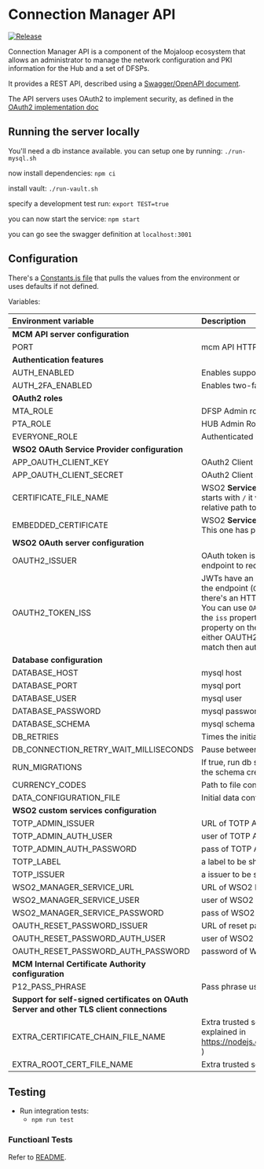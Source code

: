 # Connection Manager API

[![Release](https://github.com/modusbox/connection-manager-api/actions/workflows/releaseWorkflow.yml/badge.svg)](https://github.com/modusbox/connection-manager-api/actions/workflows/releaseWorkflow.yml)

Connection Manager API is a component of the Mojaloop ecosystem that allows an administrator to manage the network configuration and PKI information for the Hub and a set of DFSPs.

It provides a REST API, described using a [Swagger/OpenAPI document](./src/api/swagger.yaml).

The API servers uses OAuth2 to implement security, as defined in the [OAuth2 implementation doc](./oauth2.md)

## Running the server locally

You'll need a db instance available. you can setup one by running:
```./run-mysql.sh```

now install dependencies:
```npm ci```

install vault:
```./run-vault.sh```

specify a development test run:
```export TEST=true```

you can now start the service: 
```npm start```

you can go see the swagger definition at `localhost:3001`

## Configuration

There's a [Constants.js file](./src/constants/Constants.js) that pulls the values from the environment or uses defaults if not defined.

Variables:

|Environment variable|Description|Default Value
:---|:---|:---
| **MCM API server configuration**
|PORT|mcm API HTTP port|3001
| **Authentication features**
|AUTH_ENABLED|Enables support for OAuth2. 'TRUE' to enable| (disabled)
|AUTH_2FA_ENABLED|Enables two-factor authentication 'TRUE' to enable| (disabled)
| **OAuth2 roles**
|MTA_ROLE|DFSP Admin role|'Application/MTA'
|PTA_ROLE|HUB Admin Role|'Application/PTA'
|EVERYONE_ROLE|Authenticated users role|'Internal/everyone'
| **WSO2 OAuth Service Provider configuration**
|APP_OAUTH_CLIENT_KEY|OAuth2 Client Key. Configured in WSO2 IM Service Provider|
|APP_OAUTH_CLIENT_SECRET|OAuth2 Client Secret. Configured in WSO2 IM Service Provider|
|CERTIFICATE_FILE_NAME|WSO2 **Service Provider** Public Certificate filename. If the value starts with `/` it will be read as an absolute path, otherwise as a relative path to the app dir|'resources/wso2carbon-publickey.cert'
|EMBEDDED_CERTIFICATE|WSO2 **Service Provider** Public Certificate PEM-encoded string. This one has priority over the previous var|
| **WSO2 OAuth server configuration**
|OAUTH2_ISSUER|OAuth token issuer endpoint. This service will connect to this endpoint to request the JWTs |https://WSO2_IM_SERVER:9443/oauth2/token
|OAUTH2_TOKEN_ISS|JWTs have an `iss` property. This property is usually the same as the endpoint (`OAUTH2_ISSUER`), but it may differ for example if there's an HTTP gateway with a different endpoint in between. You can use `OAUTH2_TOKEN_ISS` to specify the expected value of the `iss` property. This service validates that the value of the `iss` property on the JWT it receives on the API calls either is equal to either OAUTH2_ISSUER or OAUTH2_TOKEN_ISS; if there's no match then authentication will fail with a 401.|
| **Database configuration**
|DATABASE_HOST|mysql host|localhost
|DATABASE_PORT|mysql port|3306
|DATABASE_USER|mysql user|mcm
|DATABASE_PASSWORD|mysql password|mcm
|DATABASE_SCHEMA|mysql schema|mcm
|DB_RETRIES|Times the initial connection to the DB will be retried|10,
|DB_CONNECTION_RETRY_WAIT_MILLISECONDS|Pause between retries|5000,
|RUN_MIGRATIONS|If true, run db schema migration at startup. Can always be true as the schema creation is idempotent|true,
|CURRENCY_CODES|Path to file containing all the supported currency codes|'./data/currencyCodes.json',
|DATA_CONFIGURATION_FILE|Initial data configuration path. See specific doc|'./data/sampleConfiguration.json'
| **WSO2 custom services configuration**
|TOTP_ADMIN_ISSUER|URL of TOTP Admin (WSO2)|
|TOTP_ADMIN_AUTH_USER|user of TOTP Admin|
|TOTP_ADMIN_AUTH_PASSWORD|pass of TOTP Admin|
|TOTP_LABEL|a label to be shown with 2FA|
|TOTP_ISSUER|a issuer to be shown with 2FA|MCM
|WSO2_MANAGER_SERVICE_URL|URL of WSO2 Manager Service|
|WSO2_MANAGER_SERVICE_USER|user of WSO2 Manager Service|
|WSO2_MANAGER_SERVICE_PASSWORD|pass of WSO2 Manager Service|
|OAUTH_RESET_PASSWORD_ISSUER|URL of reset password issuer (WSO2)|
|OAUTH_RESET_PASSWORD_AUTH_USER|user of WSO2 reset password service (WSO2)|
|OAUTH_RESET_PASSWORD_AUTH_PASSWORD|password of WSO2 reset password service (WSO2)|
| **MCM Internal Certificate Authority configuration**
|P12_PASS_PHRASE|Pass phrase used to save the internal CA Key in the DB.|
| **Support for self-signed certificates on OAuth Server and other TLS client connections**
|EXTRA_CERTIFICATE_CHAIN_FILE_NAME|Extra trusted server certificate chain file name ( PEM-encoded, as explained in https://nodejs.org/api/tls.html#tls_tls_createsecurecontext_options )|
|EXTRA_ROOT_CERT_FILE_NAME|Extra trusted server root certificate file name|


## Testing

- Run integration tests:
  - `npm run test`

### Functioanl Tests

Refer to [README](./test/functional-tests/README.md).
